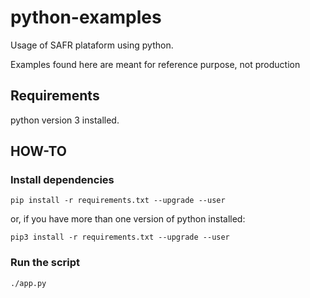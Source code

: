 # python-examples
Usage of SAFR plataform using python.

Examples found here are meant for reference purpose, not production

## Requirements
python version 3 installed.

## HOW-TO

### Install dependencies
```
pip install -r requirements.txt --upgrade --user  
```
or, if you have more than one version of python installed:  
```
pip3 install -r requirements.txt --upgrade --user
```

### Run the script
```
./app.py
```

